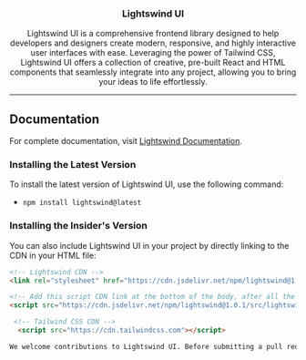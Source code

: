 <h3 align="center">
  Lightswind UI
</h3>

<p align="center">
Lightswind UI is a comprehensive frontend library designed to help developers and designers create modern, responsive, and highly interactive user interfaces with ease. Leveraging the power of Tailwind CSS, Lightswind UI offers a collection of creative, pre-built React and HTML components that seamlessly integrate into any project, allowing you to bring your ideas to life effortlessly.
</p>

---

## Documentation

For complete documentation, visit [Lightswind Documentation](https://lightswind.com/).

### Installing the Latest Version

To install the latest version of Lightswind UI, use the following command:

- `npm install lightswind@latest`

### Installing the Insider's Version

You can also include Lightswind UI in your project by directly linking to the CDN in your HTML file:

```html
<!-- Lightswind CDN -->
<link rel="stylesheet" href="https://cdn.jsdelivr.net/npm/lightswind@1.0.1/src/lightswind.css">

<!-- Add this script CDN link at the bottom of the body, after all the HTML content, and before any other script tags -->
<script src="https://cdn.jsdelivr.net/npm/lightswind@1.0.1/src/lightswind.min.js"></script>

 <!-- Tailwind CSS CDN -->
  <script src="https://cdn.tailwindcss.com"></script>

We welcome contributions to Lightswind UI. Before submitting a pull request, please review our contributing guidelines to ensure your submission aligns with our project standards.